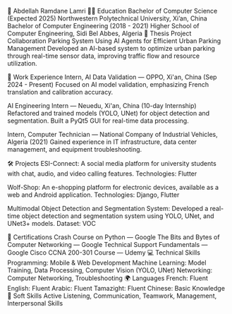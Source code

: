 📘 Abdellah Ramdane Lamri
👨‍🎓 Education
Bachelor of Computer Science (Expected 2025)
Northwestern Polytechnical University, Xi’an, China
Bachelor of Computer Engineering (2018 - 2021)
Higher School of Computer Engineering, Sidi Bel Abbes, Algeria
🧠 Thesis Project
Collaboration Parking System Using AI Agents for Efficient Urban Parking Management
Developed an AI-based system to optimize urban parking through real-time sensor data, improving traffic flow and resource utilization.

💼 Work Experience
Intern, AI Data Validation — OPPO, Xi'an, China (Sep 2024 - Present)
Focused on AI model validation, emphasizing French translation and calibration accuracy.

AI Engineering Intern — Neuedu, Xi'an, China (10-day Internship)
Refactored and trained models (YOLO, UNet) for object detection and segmentation. Built a PyQt5 GUI for real-time data processing.

Intern, Computer Technician — National Company of Industrial Vehicles, Algeria (2021)
Gained experience in IT infrastructure, data center management, and equipment troubleshooting.

🛠️ Projects
ESI-Connect: A social media platform for university students with chat, audio, and video calling features.
Technologies: Flutter

Wolf-Shop: An e-shopping platform for electronic devices, available as a web and Android application.
Technologies: Django, Flutter

Multimodal Object Detection and Segmentation System: Developed a real-time object detection and segmentation system using YOLO, UNet, and UNet3+ models.
Dataset: VOC

🏅 Certifications
Crash Course on Python — Google
The Bits and Bytes of Computer Networking — Google
Technical Support Fundamentals — Google
Cisco CCNA 200-301 Course — Udemy
💻 Technical Skills
Programming: Mobile & Web Development
Machine Learning: Model Training, Data Processing, Computer Vision (YOLO, UNet)
Networking: Computer Networking, Troubleshooting
🌍 Languages
French: Fluent 
English: Fluent 
Arabic: Fluent
Tamazight: Fluent
Chinese: Basic Knowledge
🤝 Soft Skills
Active Listening, Communication, Teamwork, Management, Interpersonal Skills
